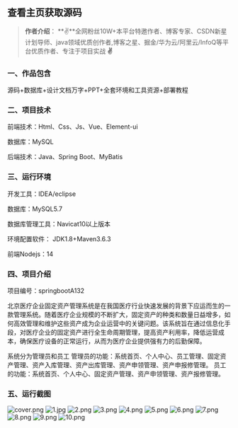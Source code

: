  
## 查看主页获取源码

> **作者介绍**： **✌**全网粉丝10W+本平台特邀作者、博客专家、CSDN新星计划导师、java领域优质创作者,博客之星、掘金/华为云/阿里云/InfoQ等平台优质作者、专注于项目实战 **✌**

  

### 一、作品包含

源码+数据库+设计文档万字+PPT+全套环境和工具资源+部署教程

### 二、项目技术

前端技术：Html、Css、Js、Vue、Element-ui

数据库：MySQL

后端技术：Java、Spring Boot、MyBatis

  

### 三、运行环境

开发工具：IDEA/eclipse

数据库：MySQL5.7

数据库管理工具：Navicat10以上版本

环境配置软件： JDK1.8+Maven3.6.3

前端Nodejs：14


### 四、项目介绍
项目编号：springbootA132

北京医疗企业固定资产管理系统是在我国医疗行业快速发展的背景下应运而生的一款管理系统。随着医疗企业规模的不断扩大，固定资产的种类和数量日益增多，如何高效管理和维护这些资产成为企业运营中的关键问题。该系统旨在通过信息化手段，对医疗企业的固定资产进行全生命周期管理，提高资产利用率，降低运营成本，确保医疗设备的正常运行，从而为医疗企业提供强有力的后勤保障。

系统分为管理员和员工
管理员的功能：系统首页、个人中心、员工管理、固定资产管理、资产入库管理、资产出库管理、资产申领管理、资产申报修管理。
员工的功能：系统首页、个人中心、固定资产管理、资产申领管理、资产报修管理。

### 五、运行截图

![cover.png](./cover.png)
![1.jpg](./1.jpg)
![2.png](./2.png)
![3.png](./3.png)
![4.png](./4.png)
![5.png](./5.png)
![6.png](./6.png)
![7.png](./7.png)
![8.png](./8.png)
![9.png](./9.png)
![10.png](./10.png)




  
